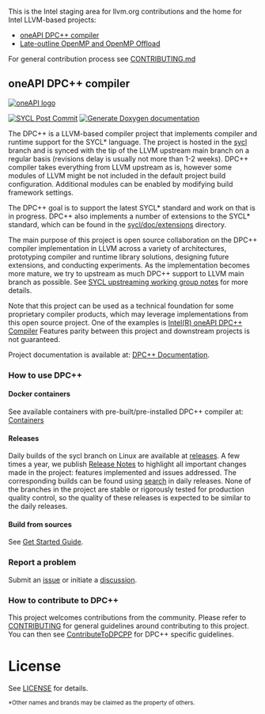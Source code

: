 This is the Intel staging area for llvm.org contributions and the home for
Intel LLVM-based projects:

- [oneAPI DPC++ compiler](#oneapi-dpc-compiler)
- [Late-outline OpenMP and OpenMP Offload](#late-outline-openmp-and-openmp-offload)

For general contribution process see [CONTRIBUTING.md](./CONTRIBUTING.md)

## oneAPI DPC++ compiler

[![oneAPI logo](https://spec.oneapi.io/oneapi-logo-white-scaled.jpg)](https://www.oneapi.io/)

[![SYCL Post Commit](https://github.com/intel/llvm/actions/workflows/sycl_post_commit.yml/badge.svg?branch=sycl)](https://github.com/intel/llvm/actions/workflows/sycl_post_commit.yml)
[![Generate Doxygen documentation](https://github.com/intel/llvm/actions/workflows/gh_pages.yml/badge.svg?branch=sycl)](https://github.com/intel/llvm/actions/workflows/gh_pages.yml)

The DPC++ is a LLVM-based compiler project that implements compiler and runtime
support for the SYCL\* language. The project is hosted in the
[sycl](https://github.com/intel/llvm/tree/sycl) branch and is synced with the
tip of the LLVM upstream main branch on a regular basis (revisions delay is
usually not more than 1-2 weeks). DPC++ compiler takes everything from LLVM
upstream as is, however some modules of LLVM might be not included in the
default project build configuration. Additional modules can be enabled by
modifying build framework settings.

The DPC++ goal is to support the latest SYCL\* standard and work on that is in
progress. DPC++ also implements a number of extensions to the SYCL\* standard,
which can be found in the [sycl/doc/extensions](./sycl/doc/extensions)
directory.

The main purpose of this project is open source collaboration on the DPC++
compiler implementation in LLVM across a variety of architectures, prototyping
compiler and runtime library solutions, designing future extensions, and
conducting experiments. As the implementation becomes more mature, we try to
upstream as much DPC++ support to LLVM main branch as possible. See
[SYCL upstreaming working group notes](https://github.com/intel/llvm/wiki/SYCL-upstreaming-working-group-meeting-notes)
for more details.

Note that this project can be used as a technical foundation for some
proprietary compiler products, which may leverage implementations from this open
source project. One of the examples is
[Intel(R) oneAPI DPC++ Compiler](https://www.intel.com/content/www/us/en/developer/tools/oneapi/dpc-compiler.html)
Features parity between this project and downstream projects is not guaranteed.

Project documentation is available at:
[DPC++ Documentation](https://intel.github.io/llvm-docs/).

### How to use DPC++

#### Docker containers

See available containers with pre-built/pre-installed DPC++ compiler at:
[Containers](./sycl/doc/developer/DockerBKMs.md#sycl-containers-overview)

#### Releases

Daily builds of the sycl branch on Linux are available at
[releases](https://github.com/intel/llvm/releases).
A few times a year, we publish [Release Notes](./sycl/ReleaseNotes.md) to
highlight all important changes made in the project: features implemented and
issues addressed. The corresponding builds can be found using
[search](https://github.com/intel/llvm/releases?q=oneAPI+DPC%2B%2B+Compiler&expanded=true)
in daily releases. None of the branches in the project are stable or rigorously
tested for production quality control, so the quality of these releases is
expected to be similar to the daily releases.

#### Build from sources

See [Get Started Guide](./sycl/doc/GetStartedGuide.md).

### Report a problem

Submit an [issue](https://github.com/intel/llvm/issues) or initiate a 
[discussion](https://github.com/intel/llvm/discussions).

### How to contribute to DPC++

This project welcomes contributions from the community. Please refer to [CONTRIBUTING](/CONTRIBUTING.md) 
for general guidelines around contributing to this project. You can then see 
[ContributeToDPCPP](./sycl/doc/developer/ContributeToDPCPP.md) for DPC++ specific 
guidelines.

# License

See [LICENSE](./sycl/LICENSE.TXT) for details.

<sub>\*Other names and brands may be claimed as the property of others.</sub>
